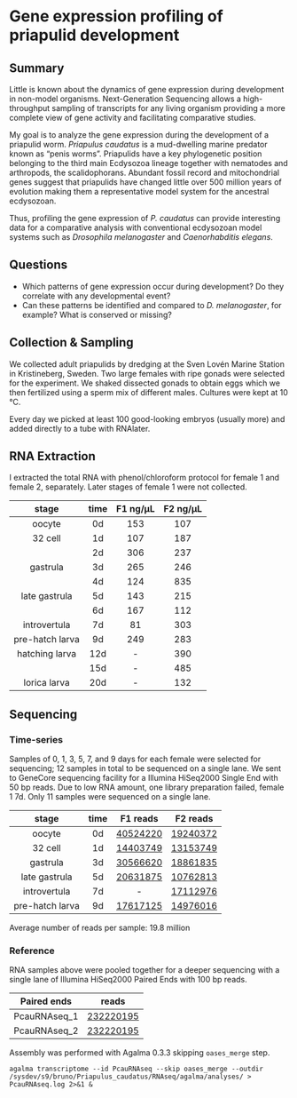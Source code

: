 Gene expression profiling of priapulid development
==================================================

Summary
-------

Little is known about the dynamics of gene expression during development in
non-model organisms. Next-Generation Sequencing allows a high-throughput
sampling of transcripts for any living organism providing a more complete view
of gene activity and facilitating comparative studies.

My goal is to analyze the gene expression during the development of a priapulid
worm. _Priapulus caudatus_ is a mud-dwelling marine predator known as “penis
worms”. Priapulids have a key phylogenetic position belonging to the third main
Ecdysozoa lineage together with nematodes and arthropods, the scalidophorans.
Abundant fossil record and mitochondrial genes suggest that priapulids have
changed little over 500 million years of evolution making them a representative
model system for the ancestral ecdysozoan.

Thus, profiling the gene expression of _P. caudatus_ can provide interesting
data for a comparative analysis with conventional ecdysozoan model systems such
as _Drosophila melanogaster_ and _Caenorhabditis elegans_.

Questions
---------

* Which patterns of gene expression occur during development? Do they correlate
  with any developmental event?
* Can these patterns be identified and compared to _D. melanogaster_, for
  example? What is conserved or missing?

Collection & Sampling
---------------------

We collected adult priapulids by dredging at the Sven Lovén Marine Station in
Kristineberg, Sweden. Two large females with ripe gonads were selected for the
experiment. We shaked dissected gonads to obtain eggs which we then fertilized
using a sperm mix of different males. Cultures were kept at 10 °C.

Every day we picked at least 100 good-looking embryos (usually more) and added
directly to a tube with RNAlater.

RNA Extraction
--------------

I extracted the total RNA with phenol/chloroform protocol for female 1 and
female 2, separately. Later stages of female 1 were not collected.

| stage           | time  | F1 ng/µL  | F2 ng/µL  |
| :----:          | :---: | :-------: | :-------: |
| oocyte          | 0d    | 153       | 107       |
| 32 cell         | 1d    | 107       | 187       |
|                 | 2d    | 306       | 237       |
| gastrula        | 3d    | 265       | 246       |
|                 | 4d    | 124       | 835       |
| late gastrula   | 5d    | 143       | 215       |
|                 | 6d    | 167       | 112       |
| introvertula    | 7d    | 81        | 303       |
| pre-hatch larva | 9d    | 249       | 283       |
| hatching larva  | 12d   | -         | 390       |
|                 | 15d   | -         | 485       |
| lorica larva    | 20d   | -         | 132       |

Sequencing
----------

### Time-series

Samples of 0, 1, 3, 5, 7, and 9 days for each female were selected for
sequencing; 12 samples in total to be sequenced on a single lane. We sent to
GeneCore sequencing facility for a Illumina HiSeq2000 Single End with 50 bp
reads. Due to low RNA amount, one library preparation failed, female 1 7d. Only
11 samples were sequenced on a single lane.

| stage           | time | F1 reads                  | F2 reads                  |
| :---:           | :--: | :------:                  | :------:                  |
| oocyte          | 0d   | [40524220][Pc1_0d_fastqc] | [19240372][Pc2_0d_fastqc] |
| 32 cell         | 1d   | [14403749][Pc1_1d_fastqc] | [13153749][Pc2_1d_fastqc] |
| gastrula        | 3d   | [30566620][Pc1_3d_fastqc] | [18861835][Pc2_3d_fastqc] |
| late gastrula   | 5d   | [20631875][Pc1_5d_fastqc] | [10762813][Pc2_5d_fastqc] |
| introvertula    | 7d   | -                         | [17112976][Pc2_7d_fastqc] |
| pre-hatch larva | 9d   | [17617125][Pc1_9d_fastqc] | [14976016][Pc2_9d_fastqc] |

Average number of reads per sample: 19.8 million

[Pc1_0d_fastqc]: https://dl.dropboxusercontent.com/u/203439/priapulus_caudatus/Pc1_0d_fastqc/fastqc_report.html
[Pc1_1d_fastqc]: https://dl.dropboxusercontent.com/u/203439/priapulus_caudatus/Pc1_1d_fastqc/fastqc_report.html
[Pc1_3d_fastqc]: https://dl.dropboxusercontent.com/u/203439/priapulus_caudatus/Pc1_3d_fastqc/fastqc_report.html
[Pc1_5d_fastqc]: https://dl.dropboxusercontent.com/u/203439/priapulus_caudatus/Pc1_5d_fastqc/fastqc_report.html
[Pc1_9d_fastqc]: https://dl.dropboxusercontent.com/u/203439/priapulus_caudatus/Pc1_9d_fastqc/fastqc_report.html
[Pc2_0d_fastqc]: https://dl.dropboxusercontent.com/u/203439/priapulus_caudatus/Pc2_0d_fastqc/fastqc_report.html
[Pc2_1d_fastqc]: https://dl.dropboxusercontent.com/u/203439/priapulus_caudatus/Pc2_1d_fastqc/fastqc_report.html
[Pc2_3d_fastqc]: https://dl.dropboxusercontent.com/u/203439/priapulus_caudatus/Pc2_3d_fastqc/fastqc_report.html
[Pc2_5d_fastqc]: https://dl.dropboxusercontent.com/u/203439/priapulus_caudatus/Pc2_5d_fastqc/fastqc_report.html
[Pc2_7d_fastqc]: https://dl.dropboxusercontent.com/u/203439/priapulus_caudatus/Pc2_7d_fastqc/fastqc_report.html
[Pc2_9d_fastqc]: https://dl.dropboxusercontent.com/u/203439/priapulus_caudatus/Pc2_9d_fastqc/fastqc_report.html

### Reference

RNA samples above were pooled together for a deeper sequencing with a single
lane of Illumina HiSeq2000 Paired Ends with 100 bp reads.

| Paired ends  | reads                            |
| :---------:  | :---:                            |
| PcauRNAseq_1 | [232220195][PcauRNAseq_1_fastqc] |
| PcauRNAseq_2 | [232220195][PcauRNAseq_2_fastqc] |

[PcauRNAseq_1_fastqc]: https://dl.dropboxusercontent.com/u/203439/priapulus_caudatus/PcauRNAseq_1_fastqc/fastqc_report.html
[PcauRNAseq_2_fastqc]: https://dl.dropboxusercontent.com/u/203439/priapulus_caudatus/PcauRNAseq_2_fastqc/fastqc_report.html

Assembly was performed with Agalma 0.3.3 skipping `oases_merge` step.

    agalma transcriptome --id PcauRNAseq --skip oases_merge --outdir /sysdev/s9/bruno/Priapulus_caudatus/RNAseq/agalma/analyses/ > PcauRNAseq.log 2>&1 &

